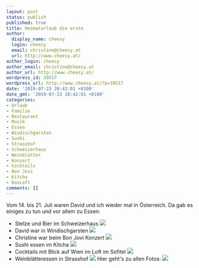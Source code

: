 ```yaml
---
layout: post
status: publish
published: true
title: Heimaturlaub die erste
author:
  display_name: cheesy
  login: cheesy
  email: christine@cheesy.at
  url: http://www.cheesy.at/
author_login: cheesy
author_email: christine@cheesy.at
author_url: http://www.cheesy.at/
wordpress_id: 39517
wordpress_url: http://www.cheesy.at/?p=39517
date: '2019-07-23 20:42:01 +0100'
date_gmt: '2019-07-23 18:42:01 +0100'
categories:
- Urlaub
- Familie
- Restaurant
- Musik
- Essen
- Windischgarsten
- Sushi
- Strasshof
- Schweizerhaus
- Weinblätter
- Konzert
- Cocktails
- Bon Jovi
- Kitcha
- DasLoft
comments: []
---
```

Vom 14. bis 21. Juli waren David und ich wieder mal in Österreich.
Da gab es einiges zu tun und vor allem zu Essen:
- Stelze und Bier im Schweizerhaus
 ![](http://www.cheesy.at/wp-content/uploads/Heimaturlaub-06.jpg)
- David war in Windischgarsten
 ![](http://www.cheesy.at/wp-content/uploads/Heimaturlaub-14.jpg)
- Christine war beim Bon Jovi Konzert
 ![](http://www.cheesy.at/wp-content/uploads/Heimaturlaub-32.jpg)
- Sushi essen im Kitcha
 ![](http://www.cheesy.at/wp-content/uploads/Heimaturlaub-50.jpg)
- Cocktails mit Blick auf Wien im Loft im Sofitel
 ![](http://www.cheesy.at/wp-content/uploads/Heimaturlaub-62.jpg)
- Weinblätteressen in Strasshof
 ![](http://www.cheesy.at/wp-content/uploads/Heimaturlaub-65.jpg)
Hier geht's zu allen Fotos:
[![](http://www.cheesy.at/wp-content/uploads/Heimaturlaub-61.jpg)](http://www.cheesy.at/fotos/urlaub/heimaturlaub/)
